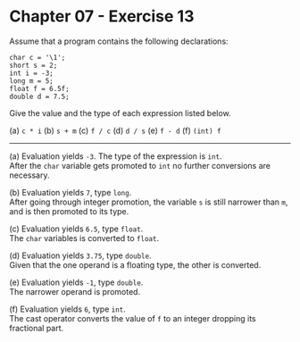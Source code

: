 # Chapter 07 - Exercise 13

Assume that a program contains the following declarations:

```
char c = '\1';
short s = 2;
int i = -3;
long m = 5;
float f = 6.5f;
double d = 7.5;
```

Give the value and the type of each expression listed below.

(a) `c * i`
(b) `s + m`
(c) `f / c`
(d) `d / s`
(e) `f - d`
(f) `(int) f`

---

(a)
Evaluation yields `-3`. The type of the expression is `int`.  
After the `char` variable gets promoted to `int` no further conversions are necessary.  

(b) 
Evaluation yields `7`, type `long`.   
After going through integer promotion, the variable `s` is still narrower than `m`, and is then promoted to its type.  

(c)
Evaluation yields `6.5`, type `float`.  
The `char` variables is converted to `float`.  

(d)
Evaluation yields `3.75`, type `double`.  
Given that the one operand is a floating type, the other is converted.  

(e)
Evaluation yields `-1`, type `double`.  
The narrower operand is promoted.  

(f)
Evaluation yields `6`, type `int`.  
The cast operator converts the value of `f` to an integer dropping its fractional part.  
